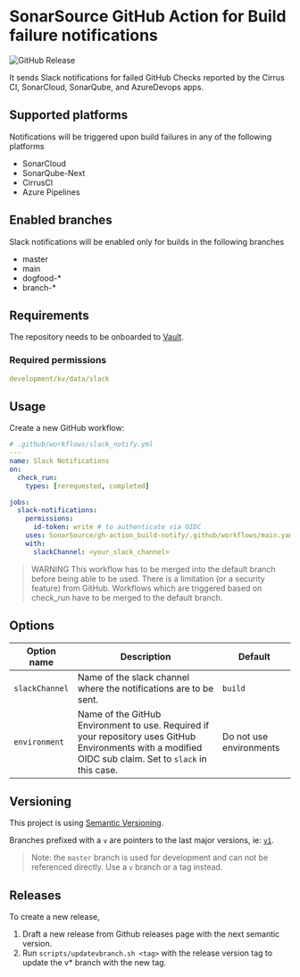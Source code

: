 # SonarSource GitHub Action for Build failure notifications

![GitHub Release](https://img.shields.io/github/v/release/SonarSource/gh-action_build-notify)

It sends Slack notifications for failed GitHub Checks reported by the Cirrus CI, SonarCloud, SonarQube, and AzureDevops apps.

## Supported platforms

Notifications will be triggered upon build failures in any of the following platforms

- SonarCloud
- SonarQube-Next
- CirrusCI
- Azure Pipelines

## Enabled branches

Slack notifications will be enabled only for builds in the following branches

- master
- main
- dogfood-\*
- branch-\*

## Requirements

The repository needs to be onboarded to [Vault](https://xtranet-sonarsource.atlassian.net/wiki/spaces/RE/pages/2466316312/HashiCorp+Vault#Onboarding-a-Repository-on-Vault).

### Required permissions

```yaml
development/kv/data/slack
```

## Usage

Create a new GitHub workflow:

```yaml
# .github/workflows/slack_notify.yml
---
name: Slack Notifications
on:
  check_run:
    types: [rerequested, completed]

jobs:
  slack-notifications:
    permissions:
      id-token: write # to authenticate via OIDC
    uses: SonarSource/gh-action_build-notify/.github/workflows/main.yaml@v2
    with:
      slackChannel: <your_slack_channel>
```

> WARNING
> This workflow has to be merged into the default branch before being able to be used.
> There is a limitation (or a security feature) from GitHub. Workflows which are triggered
> based on check_run have to be merged to the default branch.

## Options

| Option name    | Description                                                                                                                                              | Default                 |
| -------------- | -------------------------------------------------------------------------------------------------------------------------------------------------------- | ----------------------- |
| `slackChannel` | Name of the slack channel where the notifications are to be sent.                                                                                         | `build`                 |
| `environment`  | Name of the GitHub Environment to use. Required if your repository uses GitHub Environments with a modified OIDC sub claim. Set to `slack` in this case. | Do not use environments |

## Versioning

This project is using [Semantic Versioning](https://semver.org/).

Branches prefixed with a `v` are pointers to the last major versions, ie: [`v1`](https://github.com/SonarSource/gh-action_build-notify/tree/v1).

> Note: the `master` branch is used for development and can not be referenced directly. Use a `v` branch or a tag instead.

## Releases

To create a new release,

1. Draft a new release from Github releases page with the next semantic version.
2. Run `scripts/updatevbranch.sh <tag>` with the release version tag to update the v\* branch with the new tag.
